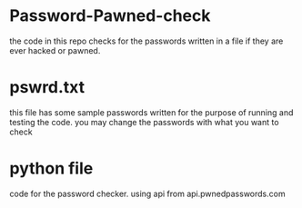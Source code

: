 # Password-Pawned-check
the code in this repo checks for the passwords written in a file if they are ever hacked or pawned.
# pswrd.txt
this file has some sample passwords written for the purpose of running and testing the code.
you may change the passwords with what you want to check


# python file
code for the password checker.
using api from api.pwnedpasswords.com
